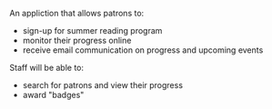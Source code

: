 An appliction that allows patrons to:
- sign-up for summer reading program
- monitor their progress online
- receive email communication on progress and upcoming events

Staff will be able to:
- search for patrons and view their progress
- award "badges"
